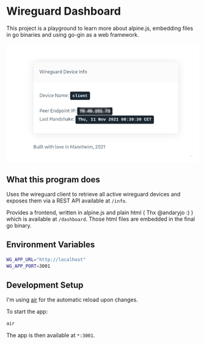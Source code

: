 # Wireguard Dashboard

This project is a playground to learn more about alpine.js, embedding files in go binaries and using go-gin as a web framework.

![Preview](./img/preview.png)

## What this program does

Uses the wireguard client to retrieve all active wireguard devices and exposes them via a REST API available at `/info`.

Provides a frontend, written in alpine.js and plain html ( Thx @andaryjo :) ) which is available at `/dashboard`. Those html files are embedded in the final go binary.

## Environment Variables

```bash
WG_APP_URL="http://localhost"
WG_APP_PORT=3001
```

## Development Setup

I'm using [air](https://github.com/cosmtrek/air) for the automatic reload upon changes.

To start the app:

```bash
air
```

The app is then available at `*:3001`.
